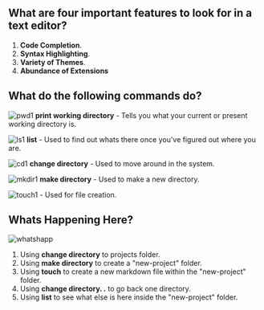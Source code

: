 ## What are four important features to look for in a text editor?
1. **Code Completion**.
2. **Syntax Highlighting**.
3. **Variety of Themes**.
4. **Abundance of Extensions**

## What do the following commands do?
![pwd1](https://user-images.githubusercontent.com/122385052/220237227-8e039973-d660-4bed-969f-632298254192.png)
**print working directory** - Tells you what your current or present working directory is.

![ls1](https://user-images.githubusercontent.com/122385052/220237221-cda53406-b483-4770-9ccf-d3085e655562.png)
**list** - Used to find out whats there once you've figured out where you are.

![cd1](https://user-images.githubusercontent.com/122385052/220237219-017e4099-17e8-444b-95ba-5f272378be84.png)
**change directory** - Used to move around in the system.

![mkdir1](https://user-images.githubusercontent.com/122385052/220237222-e6fdc35d-b736-4c20-8fb3-4ead923d9855.png)
**make directory** - Used to make a new directory.

![touch1](https://user-images.githubusercontent.com/122385052/220237229-0ee4f66d-6234-47c3-a24a-18e84829b69f.png) - Used for file creation.

## Whats Happening Here?

![whatshapp](https://user-images.githubusercontent.com/122385052/220239120-bff716f6-5739-42e6-a8eb-6c49c36124de.png)
1. Using **change directory** to projects folder.
2. Using **make directory** to create a "new-project" folder.
3. Using **touch** to create a new markdown file within the "new-project" folder.
4. Using **change directory. .** to go back one directory.
5. Using **list** to see what else is here inside the "new-project" folder.


